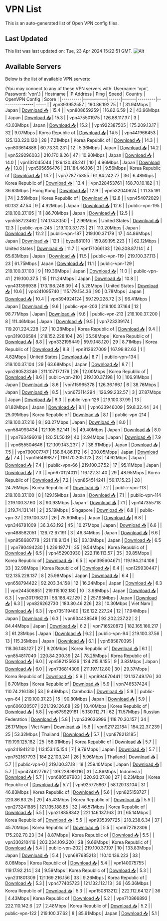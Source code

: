 # VPN List

This is an auto-generated list of Open VPN config files.

## Last Updated

This list was last updated on: Tue, 23 Apr 2024 15:22:51 GMT.
![Alt](https://repobeats.axiom.co/api/embed/186b98318ef1479477931607c1ad7d823f12451f.svg "Repobeats analytics image")

## Available Servers

Below is the list of available VPN servers:

(You may connect to any of these VPN servers with: Username: 'vpn', Password: 'vpn'.)
| Hostname | IP Address | Ping | Speed | Country | OpenVPN Config | Score |
|----------|------------|------|-------|---------|----------------| ----- |
| vpn393952557 | 160.86.192.75 | 1 | 31.94Mbps | Japan | [Download 📥](./configs/server_0_JP.ovpn) | 15.4 |
| vpn808659259 | 116.82.6.59 | 2 | 43.96Mbps | Japan | [Download 📥](./configs/server_1_JP.ovpn) | 15.3 |
| vpn475501975 | 126.88.117.37 | 3 | 43.03Mbps | Japan | [Download 📥](./configs/server_2_JP.ovpn) | 15.2 |
| vpn922387505 | 175.209.13.17 | 32 | 9.07Mbps | Korea Republic of | [Download 📥](./configs/server_3_KR.ovpn) | 14.5 |
| vpn441966453 | 125.133.220.120 | 28 | 7.21Mbps | Korea Republic of | [Download 📥](./configs/server_4_KR.ovpn) | 14.3 |
| vpn803614888 | 60.73.30.231 | 12 | 5.36Mbps | Japan | [Download 📥](./configs/server_5_JP.ovpn) | 14.2 |
| vpn529296033 | 210.170.8.26 | 47 | 10.90Mbps | Japan | [Download 📥](./configs/server_6_JP.ovpn) | 14.0 |
| vpn132045044 | 126.130.48.241 | 10 | 4.96Mbps | Japan | [Download 📥](./configs/server_7_JP.ovpn) | 13.8 |
| vpn595656476 | 211.184.46.106 | 31 | 9.56Mbps | Korea Republic of | [Download 📥](./configs/server_8_KR.ovpn) | 13.7 |
| vpn778775855 | 61.84.242.77 | 36 | 6.48Mbps | Korea Republic of | [Download 📥](./configs/server_9_KR.ovpn) | 13.4 |
| vpn328453761 | 168.70.10.182 | 1 | 36.63Mbps | Hong Kong | [Download 📥](./configs/server_10_HK.ovpn) | 12.9 |
| vpn532040624 | 1.11.35.191 | 74 | 2.59Mbps | Korea Republic of | [Download 📥](./configs/server_11_KR.ovpn) | 12.8 |
| vpn454072029 | 60.132.47.54 | 9 | 4.92Mbps | Japan | [Download 📥](./configs/server_12_JP.ovpn) | 12.6 |
| public-vpn-195 | 219.100.37.195 | 11 | 86.70Mbps | Japan | [Download 📥](./configs/server_13_JP.ovpn) | 12.5 |
| vpn558723462 | 174.174.8.150 | - | 2.99Mbps | United States | [Download 📥](./configs/server_14_US.ovpn) | 12.3 |
| public-vpn-245 | 219.100.37.173 | 21 | 110.20Mbps | Japan | [Download 📥](./configs/server_15_JP.ovpn) | 12.2 |
| public-vpn-187 | 219.100.37.179 | 17 | 44.86Mbps | Japan | [Download 📥](./configs/server_16_JP.ovpn) | 12.1 |
| byza881010 | 159.89.195.223 | 1 | 62.12Mbps | United States | [Download 📥](./configs/server_17_US.ovpn) | 11.7 |
| vpn171066133 | 126.208.87.114 | 4 | 65.63Mbps | Japan | [Download 📥](./configs/server_18_JP.ovpn) | 11.5 |
| public-vpn-119 | 219.100.37.113 | 23 | 61.75Mbps | Japan | [Download 📥](./configs/server_19_JP.ovpn) | 11.1 |
| public-vpn-129 | 219.100.37.103 | 9 | 119.36Mbps | Japan | [Download 📥](./configs/server_20_JP.ovpn) | 11.0 |
| public-vpn-41 | 219.100.37.5 | 15 | 111.24Mbps | Japan | [Download 📥](./configs/server_21_JP.ovpn) | 10.8 |
| vpn431396938 | 173.198.248.39 | 4 | 5.28Mbps | United States | [Download 📥](./configs/server_22_US.ovpn) | 10.6 |
| vpn241095740 | 115.179.154.36 | 90 | 0.78Mbps | Japan | [Download 📥](./configs/server_23_JP.ovpn) | 10.4 |
| vpn394924124 | 59.129.228.72 | 3 | 96.41Mbps | Japan | [Download 📥](./configs/server_24_JP.ovpn) | 9.6 |
| public-vpn-203 | 219.100.37.164 | 12 | 98.77Mbps | Japan | [Download 📥](./configs/server_25_JP.ovpn) | 9.6 |
| public-vpn-213 | 219.100.37.200 | 8 | 111.46Mbps | Japan | [Download 📥](./configs/server_26_JP.ovpn) | 9.5 |
| vpn723239174 | 119.201.224.228 | 27 | 10.28Mbps | Korea Republic of | [Download 📥](./configs/server_27_KR.ovpn) | 9.4 |
| vpn319036584 | 218.152.228.104 | 26 | 35.58Mbps | Korea Republic of | [Download 📥](./configs/server_28_KR.ovpn) | 8.8 |
| vpn332195449 | 59.9.148.120 | 29 | 8.71Mbps | Korea Republic of | [Download 📥](./configs/server_29_KR.ovpn) | 8.8 |
| vpn812627009 | 167.99.82.63 | 1 | 4.82Mbps | United States | [Download 📥](./configs/server_30_US.ovpn) | 8.7 |
| public-vpn-134 | 219.100.37.104 | 29 | 63.68Mbps | Japan | [Download 📥](./configs/server_31_JP.ovpn) | 8.7 |
| vpn280523246 | 211.107.177.176 | 26 | 12.00Mbps | Korea Republic of | [Download 📥](./configs/server_32_KR.ovpn) | 8.6 |
| public-vpn-210 | 219.100.37.198 | 10 | 106.91Mbps | Japan | [Download 📥](./configs/server_33_JP.ovpn) | 8.6 |
| vpn115965378 | 126.36.166.1 | 6 | 38.76Mbps | Japan | [Download 📥](./configs/server_34_JP.ovpn) | 8.5 |
| vpn673114294 | 126.99.232.57 | 3 | 37.87Mbps | Japan | [Download 📥](./configs/server_35_JP.ovpn) | 8.3 |
| public-vpn-126 | 219.100.37.99 | 13 | 81.82Mbps | Japan | [Download 📥](./configs/server_36_JP.ovpn) | 8.1 |
| vpn633946009 | 59.8.32.44 | 34 | 25.09Mbps | Korea Republic of | [Download 📥](./configs/server_37_KR.ovpn) | 8.1 |
| public-vpn-214 | 219.100.37.216 | 8 | 93.27Mbps | Japan | [Download 📥](./configs/server_38_JP.ovpn) | 8.0 |
| vpn584993434 | 121.105.92.141 | 5 | 49.40Mbps | Japan | [Download 📥](./configs/server_39_JP.ovpn) | 8.0 |
| vpn763496019 | 120.51.50.19 | 40 | 2.94Mbps | Japan | [Download 📥](./configs/server_40_JP.ovpn) | 7.9 |
| vpn655504646 | 121.109.143.237 | 7 | 38.91Mbps | Japan | [Download 📥](./configs/server_41_JP.ovpn) | 7.5 |
| vpn790007747 | 138.64.86.172 | 6 | 200.05Mbps | Japan | [Download 📥](./configs/server_42_JP.ovpn) | 7.4 |
| vpn156489877 | 119.170.205.123 | 23 | 14.62Mbps | Japan | [Download 📥](./configs/server_43_JP.ovpn) | 7.4 |
| public-vpn-66 | 219.100.37.52 | 17 | 95.11Mbps | Japan | [Download 📥](./configs/server_44_JP.ovpn) | 7.3 |
| vpn670124011 | 116.122.31.40 | 29 | 48.95Mbps | Korea Republic of | [Download 📥](./configs/server_45_KR.ovpn) | 7.2 |
| vpn854514241 | 59.17.15.23 | 28 | 24.76Mbps | Korea Republic of | [Download 📥](./configs/server_46_KR.ovpn) | 7.2 |
| public-vpn-113 | 219.100.37.100 | 8 | 129.15Mbps | Japan | [Download 📥](./configs/server_47_JP.ovpn) | 7.1 |
| public-vpn-114 | 219.100.37.60 | 8 | 90.93Mbps | Japan | [Download 📥](./configs/server_48_JP.ovpn) | 7.1 |
| vpn147355718 | 219.74.131.141 | 2 | 25.19Mbps | Singapore | [Download 📥](./configs/server_49_SG.ovpn) | 6.8 |
| public-vpn-37 | 219.100.37.1 | 26 | 75.60Mbps | Japan | [Download 📥](./configs/server_50_JP.ovpn) | 6.8 |
| vpn346781009 | 36.3.63.192 | 45 | 10.27Mbps | Japan | [Download 📥](./configs/server_51_JP.ovpn) | 6.6 |
| vpn488582051 | 126.72.67.191 | 3 | 46.34Mbps | Japan | [Download 📥](./configs/server_52_JP.ovpn) | 6.6 |
| vpn958680778 | 221.118.9.134 | 12 | 63.13Mbps | Japan | [Download 📥](./configs/server_53_JP.ovpn) | 6.5 |
| vpn780494230 | 1.229.197.71 | 35 | 9.54Mbps | Korea Republic of | [Download 📥](./configs/server_54_KR.ovpn) | 6.5 |
| vpn452903930 | 222.116.113.57 | 35 | 39.85Mbps | Korea Republic of | [Download 📥](./configs/server_55_KR.ovpn) | 6.5 |
| vpn395604671 | 119.194.214.108 | 33 | 32.98Mbps | Korea Republic of | [Download 📥](./configs/server_56_KR.ovpn) | 6.4 |
| vpn129930447 | 122.135.228.137 | 8 | 25.98Mbps | Japan | [Download 📥](./configs/server_57_JP.ovpn) | 6.4 |
| vpn658794422 | 92.203.34.158 | 12 | 16.24Mbps | Japan | [Download 📥](./configs/server_58_JP.ovpn) | 6.3 |
| vpn244508851 | 219.115.102.180 | 10 | 3.98Mbps | Japan | [Download 📥](./configs/server_59_JP.ovpn) | 6.3 |
| vpn301766231 | 58.188.42.129 | 2 | 257.95Mbps | Japan | [Download 📥](./configs/server_60_JP.ovpn) | 6.3 |
| vpn826262730 | 183.80.46.226 | 23 | 10.30Mbps | Viet Nam | [Download 📥](./configs/server_61_VN.ovpn) | 6.3 |
| vpn735119480 | 126.122.227.24 | 12 | 17.94Mbps | Japan | [Download 📥](./configs/server_62_JP.ovpn) | 6.3 |
| vpn934438548 | 92.202.237.22 | 2 | 84.44Mbps | Japan | [Download 📥](./configs/server_63_JP.ovpn) | 6.2 |
| vpn716520873 | 182.165.166.217 | 3 | 61.28Mbps | Japan | [Download 📥](./configs/server_64_JP.ovpn) | 6.2 |
| public-vpn-94 | 219.100.37.56 | 13 | 115.35Mbps | Japan | [Download 📥](./configs/server_65_JP.ovpn) | 6.1 |
| vpn585870395 | 118.36.148.127 | 27 | 9.20Mbps | Korea Republic of | [Download 📥](./configs/server_66_KR.ovpn) | 6.1 |
| vpn854817040 | 220.84.200.39 | 24 | 78.25Mbps | Korea Republic of | [Download 📥](./configs/server_67_KR.ovpn) | 6.0 |
| vpn582125626 | 124.215.8.155 | 9 | 3.83Mbps | Japan | [Download 📥](./configs/server_68_JP.ovpn) | 6.0 |
| vpn736814309 | 211.197.112.80 | 30 | 29.37Mbps | Korea Republic of | [Download 📥](./configs/server_69_KR.ovpn) | 5.9 |
| vpn994670441 | 121.137.49.176 | 30 | 8.70Mbps | Korea Republic of | [Download 📥](./configs/server_70_KR.ovpn) | 5.9 |
| vpn746537424 | 110.74.216.138 | 53 | 9.49Mbps | Cambodia | [Download 📥](./configs/server_71_KH.ovpn) | 5.9 |
| public-vpn-64 | 219.100.37.23 | 15 | 90.80Mbps | Japan | [Download 📥](./configs/server_72_JP.ovpn) | 5.9 |
| vpn606020507 | 221.139.126.68 | 29 | 10.40Mbps | Korea Republic of | [Download 📥](./configs/server_73_KR.ovpn) | 5.8 |
| vpn675929181 | 5.130.112.71 | 62 | 11.57Mbps | Russian Federation | [Download 📥](./configs/server_74_RU.ovpn) | 5.8 |
| vpn339636996 | 118.70.30.157 | 34 | 26.17Mbps | Viet Nam | [Download 📥](./configs/server_75_VN.ovpn) | 5.8 |
| vpn921722184 | 184.22.37.239 | 25 | 53.32Mbps | Thailand | [Download 📥](./configs/server_76_TH.ovpn) | 5.7 |
| vpn878213185 | 119.199.125.182 | 25 | 58.01Mbps | Korea Republic of | [Download 📥](./configs/server_77_KR.ovpn) | 5.7 |
| vpn241941210 | 113.153.115.154 | 7 | 9.79Mbps | Japan | [Download 📥](./configs/server_78_JP.ovpn) | 5.7 |
| vpn752167793 | 184.22.103.241 | 26 | 5.96Mbps | Thailand | [Download 📥](./configs/server_79_TH.ovpn) | 5.7 |
| public-vpn-0 | 219.100.37.18 | 18 | 259.10Mbps | Japan | [Download 📥](./configs/server_80_JP.ovpn) | 5.7 |
| vpn474827767 | 139.228.99.116 | 31 | 4.86Mbps | Indonesia | [Download 📥](./configs/server_81_ID.ovpn) | 5.7 |
| vpn680597903 | 220.93.27.88 | 27 | 6.23Mbps | Korea Republic of | [Download 📥](./configs/server_82_KR.ovpn) | 5.7 |
| vpn925775867 | 58.120.13.104 | 31 | 46.83Mbps | Korea Republic of | [Download 📥](./configs/server_83_KR.ovpn) | 5.6 |
| vpn825158727 | 220.86.83.25 | 29 | 45.43Mbps | Korea Republic of | [Download 📥](./configs/server_84_KR.ovpn) | 5.5 |
| vpn273241885 | 121.135.188.85 | 32 | 46.57Mbps | Korea Republic of | [Download 📥](./configs/server_85_KR.ovpn) | 5.5 |
| vpn218858342 | 221.146.137.163 | 31 | 65.14Mbps | Korea Republic of | [Download 📥](./configs/server_86_KR.ovpn) | 5.5 |
| vpn935397725 | 218.238.6.34 | 37 | 45.70Mbps | Korea Republic of | [Download 📥](./configs/server_87_KR.ovpn) | 5.5 |
| vpn672782306 | 175.202.70.23 | 34 | 8.87Mbps | Korea Republic of | [Download 📥](./configs/server_88_KR.ovpn) | 5.5 |
| vpn330210416 | 203.234.109.220 | 28 | 9.66Mbps | Korea Republic of | [Download 📥](./configs/server_89_KR.ovpn) | 5.4 |
| public-vpn-202 | 219.100.37.197 | 10 | 133.83Mbps | Japan | [Download 📥](./configs/server_90_JP.ovpn) | 5.4 |
| vpn687685213 | 110.10.136.223 | 33 | 8.06Mbps | Korea Republic of | [Download 📥](./configs/server_91_KR.ovpn) | 5.4 |
| vpn140075755 | 119.17.92.214 | 34 | 9.59Mbps | Korea Republic of | [Download 📥](./configs/server_92_KR.ovpn) | 5.3 |
| vpn231801309 | 121.169.216.156 | 33 | 9.26Mbps | Korea Republic of | [Download 📥](./configs/server_93_KR.ovpn) | 5.3 |
| vpn477405723 | 121.132.112.113 | 36 | 65.36Mbps | Korea Republic of | [Download 📥](./configs/server_94_KR.ovpn) | 5.3 |
| vpn150813212 | 222.112.64.127 | 36 | 4.43Mbps | Korea Republic of | [Download 📥](./configs/server_95_KR.ovpn) | 5.2 |
| vpn710866893 | 222.110.142.6 | 27 | 2.48Mbps | Korea Republic of | [Download 📥](./configs/server_96_KR.ovpn) | 5.2 |
| public-vpn-122 | 219.100.37.62 | 8 | 85.91Mbps | Japan | [Download 📥](./configs/server_97_JP.ovpn) | 5.1 |
